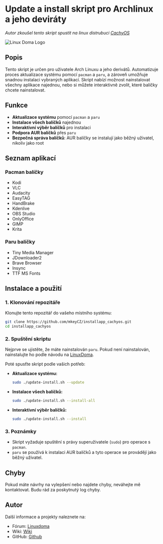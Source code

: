 # Update a install skript pro Archlinux a jeho deviráty
*Autor zkoušel tento skript spustit na linux distrubuci [CachyOS](https://cachyos.org/)*

![Linux Doma Logo](https://forum.linuxdoma.sk/uploads/default/original/1X/31a5d004a75873ce6dfdd07333ce730b6cc7f013.png)

## Popis

Tento skript je určen pro uživatele Arch Linuxu a jeho derivátů. Automatizuje proces aktualizace systému pomocí `pacman` a `paru`, a zároveň umožňuje snadnou instalaci vybraných aplikací. Skript nabízí možnost nainstalovat všechny aplikace najednou, nebo si můžete interaktivně zvolit, které balíčky chcete nainstalovat.

## Funkce

- **Aktualizace systému** pomocí `pacman` a `paru`
- **Instalace všech balíčků** najednou
- **Interaktivní výběr balíčků** pro instalaci
- **Podpora AUR balíčků** přes `paru`
- **Bezpečná správa balíčků**: AUR balíčky se instalují jako běžný uživatel, nikoliv jako root

## Seznam aplikací

### Pacman balíčky

- Kodi
- VLC
- Audacity
- EasyTAG
- HandBrake
- Kdenlive
- OBS Studio
- OnlyOffice
- GIMP
- Krita

### Paru balíčky

- Tiny Media Manager
- JDownloader2
- Brave Browser
- Insync
- TTF MS Fonts

## Instalace a použití

### 1. Klonování repozitáře

Klonujte tento repozitář do vašeho místního systému:

```bash
git clone https://github.com/mkeyCZ/installapp_cachyos.git
cd installapp_cachyos
```

### 2. Spuštění skriptu

Nejprve se ujistěte, že máte nainstalován `paru`. Pokud není nainstalován, nainstalujte ho podle návodu na [LinuxDoma](https://forum.linuxdoma.cz/t/ako-pouzivat-paru-na-arch-linux-distribuciach/55).

Poté spusťte skript podle vašich potřeb:

- **Aktualizace systému:**

  ```bash
  sudo ./update-install.sh --update
  ```

- **Instalace všech balíčků:**

  ```bash
  sudo ./update-install.sh --install-all
  ```

- **Interaktivní výběr balíčků:**

  ```bash
  sudo ./update-install.sh --install
  ```

### 3. Poznámky

- Skript vyžaduje spuštění s právy superuživatele (`sudo`) pro operace s `pacman`.
- `paru` se používá k instalaci AUR balíčků a tyto operace se provádějí jako běžný uživatel.

## Chyby

Pokud máte návrhy na vylepšení nebo najdete chyby, neváhejte mě kontaktovat. Budu rád za poskytnutý log chyby.

## Autor

Další informace a projekty naleznete na:

- Fórum: [Linuxdoma](https://forum.linuxdoma.cz/u/mates/activity)
- Wiki: [Wiki](https://wiki.matejserver.cz)
- GitHub: [Github](https://github.com/mkeyCZ/)
